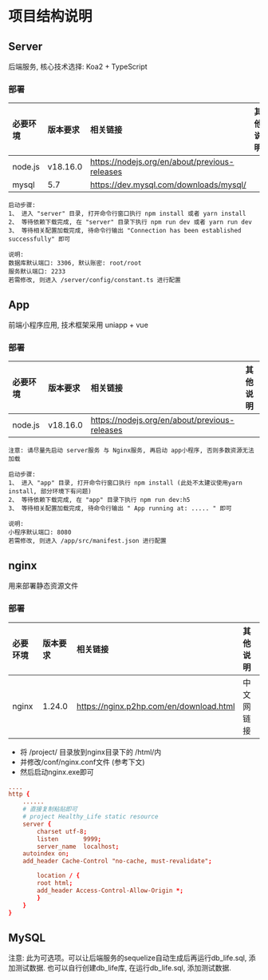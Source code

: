 # 项目结构说明

## Server

后端服务, 核心技术选择: Koa2 + TypeScript

### 部署
| 必要环境    | 版本要求     | 相关链接                                          | 其他说明 |
|:--------|:---------|:----------------------------------------------|:-----|
| node.js | v18.16.0 | https://nodejs.org/en/about/previous-releases |      |
| mysql   | 5.7      | https://dev.mysql.com/downloads/mysql/        |      |

```
启动步骤:
1、 进入 "server" 目录, 打开命令行窗口执行 npm install 或者 yarn install
2、 等待依赖下载完成, 在 "server" 目录下执行 npm run dev 或者 yarn run dev
3、 等待相关配置加载完成, 待命令行输出 "Connection has been established successfully" 即可

说明:
数据库默认端口: 3306, 默认账密: root/root
服务默认端口: 2233
若需修改, 则进入 /server/config/constant.ts 进行配置 
```

## App

前端小程序应用, 技术框架采用 uniapp + vue

### 部署
| 必要环境    | 版本要求     | 相关链接                                          | 其他说明 |
|:--------|:---------|:----------------------------------------------|:-----|
| node.js | v18.16.0 | https://nodejs.org/en/about/previous-releases |      |

```
注意: 请尽量先启动 server服务 与 Nginx服务, 再启动 app小程序, 否则多数资源无法加载

启动步骤:
1、 进入 "app" 目录, 打开命令行窗口执行 npm install (此处不太建议使用yarn install, 部分环境下有问题)
2、 等待依赖下载完成, 在 "app" 目录下执行 npm run dev:h5
3、 等待相关配置加载完成, 待命令行输出 " App running at: ..... " 即可

说明:
小程序默认端口: 8080
若需修改, 则进入 /app/src/manifest.json 进行配置 
```



## nginx

用来部署静态资源文件

### 部署
| 必要环境  | 版本要求   | 相关链接                                    | 其他说明  |
|:------|:-------|:----------------------------------------|:------|
| nginx | 1.24.0 | https://nginx.p2hp.com/en/download.html | 中文网链接 |

- 将 /project/ 目录放到nginx目录下的 /html/内
- 并修改/conf/nginx.conf文件 (参考下文)
- 然后启动nginx.exe即可

```conf
....
http {
    ......
    # 直接复制粘贴即可
    # project Healthy_Life static resource
    server {
    	charset utf-8;
        listen       9999;
        server_name  localhost;
	autoindex on;
	add_header Cache-Control "no-cache, must-revalidate";

        location / {
	    root html;
	    add_header Access-Control-Allow-Origin *;
        }
    }
}
```

## MySQL
注意: 此为可选项。可以让后端服务的sequelize自动生成后再运行db_life.sql, 添加测试数据.
也可以自行创建db_life库, 在运行db_life.sql, 添加测试数据.

